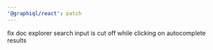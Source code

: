 ```yaml
---
'@graphiql/react': patch
---
```


fix doc explorer search input is cut off while clicking on autocomplete results
